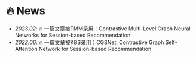 # 🔥 News
- *2023.02*: 🔥 一篇文章被TMM录用：Contrastive Multi-Level Graph Neural Networks for Session-based Recommendation
- *2022.06*: 🔥 一篇文章被KBS录用：CGSNet: Contrastive Graph Self-Attention Network for Session-based Recommendation
